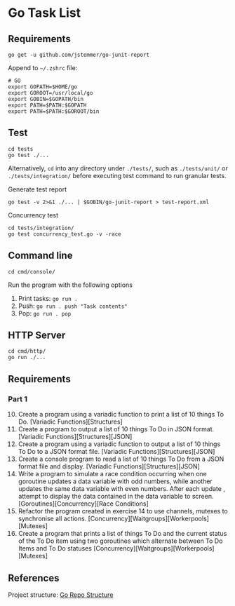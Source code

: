 # Go Task List

## Requirements

```
go get -u github.com/jstemmer/go-junit-report
```

Append to `~/.zshrc` file:
```
# GO
export GOPATH=$HOME/go
export GOROOT=/usr/local/go
export GOBIN=$GOPATH/bin
export PATH=$PATH:$GOPATH
export PATH=$PATH:$GOROOT/bin
```

## Test

```
cd tests
go test ./...
```

Alternatively, `cd` into any directory under `./tests/`, such as `./tests/unit/` or `./tests/integration/` before executing test command to run granular tests.

Generate test report

```
go test -v 2>&1 ./... | $GOBIN/go-junit-report > test-report.xml
```

Concurrency test

```
cd tests/integration/
go test concurrency_test.go -v -race
```

## Command line

```
cd cmd/console/
```

Run the program with the following options

1. Print tasks:
```go run .```
2. Push:
```go run . push "Task contents"```
3. Pop:
```go run . pop```

## HTTP Server

```
cd cmd/http/
go run ./...
```

## Requirements

### Part 1

10. Create a program using a variadic function to print a list of 10 things To Do. [Variadic Functions][Structures]
11. Create a program to output a list of 10 things To Do in JSON format. [Variadic Functions][Structures][JSON]
12. Create a program using a variadic function to output a list of 10 things To Do to a JSON format file. [Variadic Functions][Structures][JSON]
13. Create a console program to read a list of 10 things To Do from a JSON format file and display. [Variadic Functions][Structures][JSON]
14. Write a program to simulate a race condition occurring when one goroutine updates a data variable with odd numbers, while another updates the same data variable with even numbers. After each update , attempt to display the data contained in the data variable to screen. [Goroutines][Concurrency][Race Conditions]
15. Refactor the program created in exercise 14 to use channels, mutexes to synchronise all actions. [Concurrency][Waitgroups][Workerpools][Mutexes]
16. Create a program that prints a list of things To Do and the current status of the To Do item using two goroutines which alternate between To Do Items and To Do statuses [Concurrency][Waitgroups][Workerpools][Mutexes]

## References

Project structure: [Go Repo Structure](https://gist.github.com/ayoubzulfiqar/9f1a34049332711fddd4d4b2bfd46096#file-folder_structure-md)